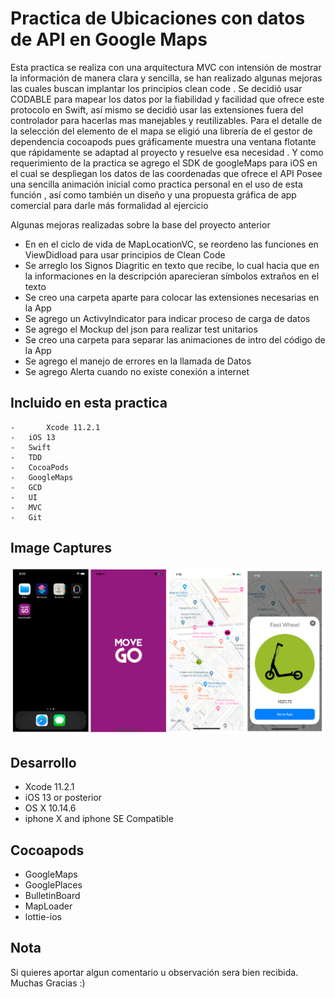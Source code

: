 # Practica de Ubicaciones con datos de  API en Google Maps

Esta practica se realiza con una arquitectura MVC con intensión de mostrar  la información de manera clara y sencilla, se han realizado algunas mejoras las cuales buscan implantar los principios clean code .
Se decidió usar  CODABLE para mapear los datos por la fiabilidad y facilidad que ofrece este protocolo en Swift, así mismo se decidió usar  las extensiones fuera del controlador para hacerlas mas manejables y reutilizables. Para el detalle de la selección del elemento de el mapa se eligió una librería de el gestor de dependencia  cocoapods pues gráficamente muestra una ventana flotante que rápidamente se adaptad al proyecto y resuelve esa necesidad . Y como requerimiento de la practica se agrego el SDK de googleMaps para iOS en el cual se despliegan los datos de las coordenadas que ofrece el API
Posee una sencilla animación inicial como practica  personal en el uso de esta función , así como también un diseño y una propuesta gráfica de app comercial para darle más formalidad al ejercicio

Algunas mejoras realizadas sobre la base del proyecto anterior

- En en el ciclo de vida de MapLocationVC, se reordeno las funciones en ViewDidload para usar principios de Clean Code
- Se arreglo  los Signos Diagritic en texto que recibe, lo cual hacia que en la informaciones en la descripción aparecieran símbolos extraños en el texto
- Se creo una carpeta aparte para colocar las extensiones necesarias en la App
- Se agrego un ActivyIndicator para indicar proceso  de carga de datos
- Se agrego el Mockup del json para realizar  test unitarios
- Se creo una carpeta para separar las animaciones de intro del código de  la App
- Se agrego el manejo de errores en la llamada de Datos 
- Se agrego Alerta cuando no existe conexión a internet

## Incluido en esta practica

	-       Xcode 11.2.1
	-	iOS 13
	-	Swift
	-	TDD
	-	CocoaPods
	-	GoogleMaps
	-	GCD
	-	UI
	-	MVC
	-	Git


## Image Captures

![image](imgMoveAndGo.png)

## Desarrollo

- Xcode 11.2.1
- iOS 13 or posterior
- OS X 10.14.6
- iphone X and iphone SE Compatible

## Cocoapods

- GoogleMaps
- GooglePlaces
- BulletinBoard
- MapLoader
- lottie-ios


## Nota
Si quieres aportar algun comentario u observación sera bien recibida. Muchas Gracias :)
